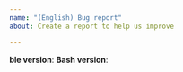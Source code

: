 ```yaml
---
name: "(English) Bug report"
about: Create a report to help us improve

---
```


**ble version**: <!-- version/commit-id available with `echo $BLE_VERSION` -->
**Bash version**: <!-- Bash version available with `echo $BASH_VERSION, $MACHTYPE` -->

<!-- Describe the problem here. If example terminal contents are available, you may paste them here. -->
